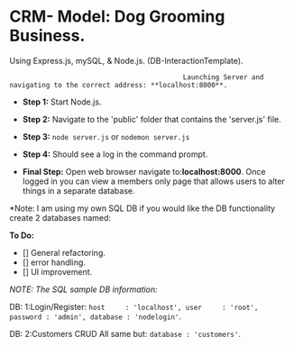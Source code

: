 # CRM- Model: Dog Grooming Business. 
Using Express.js, mySQL, & Node.js.
(DB-InteractionTemplate).



                                               Launching Server and navigating to the correct address: **localhost:8000**.
- **Step 1:**
Start Node.js.

- **Step 2:**
Navigate to the 'public' folder that contains the 'server.js' file.

- **Step 3:**
`node server.js`
or
`nodemon server.js`

- **Step 4:**
Should see a log in the command prompt.

- **Final Step:**
Open web browser navigate to:**localhost:8000**.
Once logged in you can view a members only page that allows users to alter things in a separate database.

*Note: I am using my own SQL DB if you would like the DB functionality create 2 databases named: 

**To Do:**
- [] General refactoring.
- [] error handling.
- [] UI improvement.

*NOTE: The SQL sample DB information:*

DB: 1:Login/Register:
`host     : 'localhost',
	user     : 'root',
	password : 'admin',
	database : 'nodelogin'`.

DB: 2:Customers CRUD
  All same but:
   `database : 'customers'`.
  
